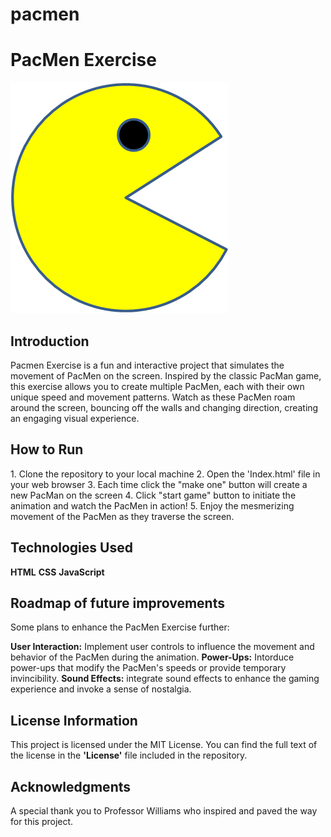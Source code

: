 # pacmen
<h1>PacMen Exercise</h1>

<img src="PacMan1.png">

<h2>Introduction</h2>
Pacmen Exercise is a fun and interactive project that simulates the movement of PacMen on the screen. Inspired by the classic PacMan game, this exercise allows you to create multiple PacMen, each with their own unique speed and movement patterns. Watch as these PacMen roam around the screen, bouncing off the walls and changing direction, creating an engaging visual experience.

<h2>How to Run</h2>
1. Clone the repository to your local machine
2. Open the 'Index.html' file in your web browser
3. Each time click the "make one" button will create a new PacMan on the screen
4. Click "start game" button to initiate the animation and watch the PacMen in action!
5. Enjoy the mesmerizing movement of the PacMen as they traverse the screen.

<h2>Technologies Used</h2>
<b>HTML</b>
<b>CSS</b>
<b>JavaScript</b>

<h2>Roadmap of future improvements</h2>
Some plans to enhance the PacMen Exercise further:

<b>User Interaction:</b> Implement user controls to influence the movement and behavior of the PacMen during the animation.
<b>Power-Ups:</b> Intorduce power-ups that modify the PacMen's speeds or provide temporary invincibility.
<b>Sound Effects:</b> integrate sound effects to enhance the gaming experience and invoke a sense of nostalgia.

<h2>License Information</h2>
This project is licensed under the MIT License. You can find the full text of the license in the <b>'License'</b> file included in the repository.

<h2>Acknowledgments</h2>
A special thank you to Professor Williams who inspired and paved the way for this project.